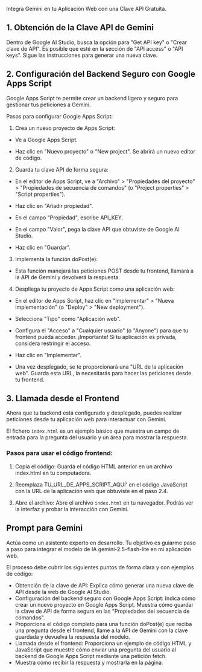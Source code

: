 Integra Gemini en tu Aplicación Web con una Clave API Gratuita.

## 1. Obtención de la Clave API de Gemini

Dentro de Google AI Studio, busca la opción para "Get API key" o "Crear clave de API". Es posible que esté en la sección de "API access" o "API keys". Sigue las instrucciones para generar una nueva clave.

## 2. Configuración del Backend Seguro con Google Apps Script

Google Apps Script te permite crear un backend ligero y seguro para gestionar tus peticiones a Gemini.

Pasos para configurar Google Apps Script:

1. Crea un nuevo proyecto de Apps Script:

- Ve a Google Apps Script.

- Haz clic en "Nuevo proyecto" o "New project". Se abrirá un nuevo editor de código.

2. Guarda tu clave API de forma segura:

- En el editor de Apps Script, ve a "Archivo" > "Propiedades del proyecto" > "Propiedades de secuencia de comandos" (o "Project properties" > "Script properties").

- Haz clic en "Añadir propiedad".

- En el campo "Propiedad", escribe API_KEY.

- En el campo "Valor", pega la clave API que obtuviste de Google AI Studio.

- Haz clic en "Guardar".

3. Implementa la función doPost(e):

- Esta función manejará las peticiones POST desde tu frontend, llamará a la API de Gemini y devolverá la respuesta.

4. Despliega tu proyecto de Apps Script como una aplicación web:

- En el editor de Apps Script, haz clic en "Implementar" > "Nueva implementación" (o "Deploy" > "New deployment").

- Selecciona "Tipo" como "Aplicación web".

- Configura el "Acceso" a "Cualquier usuario" (o "Anyone") para que tu frontend pueda acceder. ¡Importante! Si tu aplicación es privada, considera restringir el acceso.

- Haz clic en "Implementar".

- Una vez desplegado, se te proporcionará una "URL de la aplicación web". Guarda esta URL, la necesitarás para hacer las peticiones desde tu frontend.

## 3. Llamada desde el Frontend
Ahora que tu backend está configurado y desplegado, puedes realizar peticiones desde tu aplicación web para interactuar con Gemini.

El fichero `index.html` es un ejemplo básico que muestra un campo de entrada para la pregunta del usuario y un área para mostrar la respuesta.

### Pasos para usar el código frontend:

1. Copia el código: Guarda el código HTML anterior en un archivo index.html en tu computadora.

2. Reemplaza TU_URL_DE_APPS_SCRIPT_AQUÍ' en el código JavaScript con la URL de la aplicación web que obtuviste en el paso 2.4.

3. Abre el archivo: Abre el archivo `index.html` en tu navegador. Podrás ver la interfaz y probar la interacción con Gemini.

## Prompt para Gemini

Actúa como un asistente experto en desarrollo. Tu objetivo es guiarme paso a paso para integrar el modelo de IA gemini-2.5-flash-lite en mi aplicación web.

El proceso debe cubrir los siguientes puntos de forma clara y con ejemplos de código:

- Obtención de la clave de API: Explica cómo generar una nueva clave de API desde la web de Google AI Studio.
- Configuración del backend seguro con Google Apps Script:
Indica cómo crear un nuevo proyecto en Google Apps Script.
Muestra cómo guardar la clave de API de forma segura en las "Propiedades del secuencia de comandos".
- Proporciona el código completo para una función doPost(e) que reciba una pregunta desde el frontend, llame a la API de Gemini con la clave guardada y devuelva la respuesta del modelo.
- Llamada desde el frontend:
Proporciona un ejemplo de código HTML y JavaScript que muestre cómo enviar una pregunta del usuario al backend de Google Apps Script mediante una petición fetch.
- Muestra cómo recibir la respuesta y mostrarla en la página.